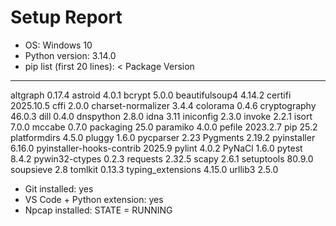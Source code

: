 # Setup Report
- OS: Windows 10
- Python version: 3.14.0
- pip list (first 20 lines):
<
Package                   Version
------------------------- ---------
altgraph                  0.17.4
astroid                   4.0.1
bcrypt                    5.0.0
beautifulsoup4            4.14.2
certifi                   2025.10.5
cffi                      2.0.0
charset-normalizer        3.4.4
colorama                  0.4.6
cryptography              46.0.3
dill                      0.4.0
dnspython                 2.8.0
idna                      3.11
iniconfig                 2.3.0
invoke                    2.2.1
isort                     7.0.0
mccabe                    0.7.0
packaging                 25.0
paramiko                  4.0.0
pefile                    2023.2.7
pip                       25.2
platformdirs              4.5.0
pluggy                    1.6.0
pycparser                 2.23
Pygments                  2.19.2
pyinstaller               6.16.0
pyinstaller-hooks-contrib 2025.9
pylint                    4.0.2
PyNaCl                    1.6.0
pytest                    8.4.2
pywin32-ctypes            0.2.3
requests                  2.32.5
scapy                     2.6.1
setuptools                80.9.0
soupsieve                 2.8
tomlkit                   0.13.3
typing_extensions         4.15.0
urllib3                   2.5.0
>
- Git installed: yes
- VS Code + Python extension: yes
- Npcap installed: STATE = RUNNING